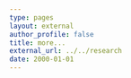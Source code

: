 ```yaml
---
type: pages
layout: external
author_profile: false
title: more...
external_url: ../../research
date: 2000-01-01
---
```

